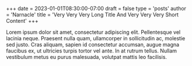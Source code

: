 +++
date = 2023-01-01T08:30:00-07:00
draft = false
type = 'posts'
author = 'Narnacle'
title = 'Very Very Very Long Title And Very Very Very Short Content'
+++

Lorem ipsum dolor sit amet, consectetur adipiscing elit. Pellentesque vel lacinia neque. Praesent nulla quam, ullamcorper in sollicitudin ac, molestie sed justo. Cras aliquam, sapien id consectetur accumsan, augue magna faucibus ex, ut ultricies turpis tortor vel ante. In at rutrum tellus. Nullam vestibulum metus eu purus malesuada, volutpat mattis leo facilisis.

